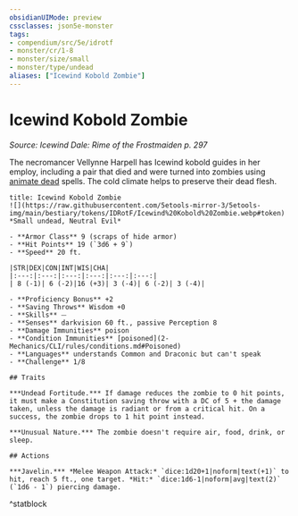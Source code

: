 ```yaml
---
obsidianUIMode: preview
cssclasses: json5e-monster
tags:
- compendium/src/5e/idrotf
- monster/cr/1-8
- monster/size/small
- monster/type/undead
aliases: ["Icewind Kobold Zombie"]
---
```

# Icewind Kobold Zombie
*Source: Icewind Dale: Rime of the Frostmaiden p. 297*  

The necromancer Vellynne Harpell has Icewind kobold guides in her employ, including a pair that died and were turned into zombies using [animate dead](2-Mechanics/CLI/spells/animate-dead.md) spells. The cold climate helps to preserve their dead flesh.

```ad-statblock
title: Icewind Kobold Zombie
![](https://raw.githubusercontent.com/5etools-mirror-3/5etools-img/main/bestiary/tokens/IDRotF/Icewind%20Kobold%20Zombie.webp#token)
*Small undead, Neutral Evil*

- **Armor Class** 9 (scraps of hide armor)
- **Hit Points** 19 (`3d6 + 9`)
- **Speed** 20 ft.

|STR|DEX|CON|INT|WIS|CHA|
|:---:|:---:|:---:|:---:|:---:|:---:|
| 8 (-1)| 6 (-2)|16 (+3)| 3 (-4)| 6 (-2)| 3 (-4)|

- **Proficiency Bonus** +2
- **Saving Throws** Wisdom +0
- **Skills** ⏤
- **Senses** darkvision 60 ft., passive Perception 8
- **Damage Immunities** poison
- **Condition Immunities** [poisoned](2-Mechanics/CLI/rules/conditions.md#Poisoned)
- **Languages** understands Common and Draconic but can't speak
- **Challenge** 1/8

## Traits

***Undead Fortitude.*** If damage reduces the zombie to 0 hit points, it must make a Constitution saving throw with a DC of 5 + the damage taken, unless the damage is radiant or from a critical hit. On a success, the zombie drops to 1 hit point instead.

***Unusual Nature.*** The zombie doesn't require air, food, drink, or sleep.

## Actions

***Javelin.*** *Melee Weapon Attack:* `dice:1d20+1|noform|text(+1)` to hit, reach 5 ft., one target. *Hit:* `dice:1d6-1|noform|avg|text(2)` (`1d6 - 1`) piercing damage.
```
^statblock